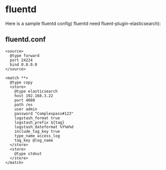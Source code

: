 # fluentd

Here is a sample fluentd config( fluentd need fluent-plugin-elasticsearch):

## fluentd.conf

```shell
<source>
  @type forward
  port 24224
  bind 0.0.0.0
</source>

<match **>
  @type copy
  <store>
    @type elasticsearch
    host 192.168.3.22
    port 4080
    path /es
    user admin
    password "Complexpass#123"
    logstash_format true
    logstash_prefix ${tag}
    logstash_dateformat %Y%m%d
    include_tag_key true
    type_name access_log
    tag_key @log_name
  </store>
  <store>
    @type stdout
  </store>
</match>


```


